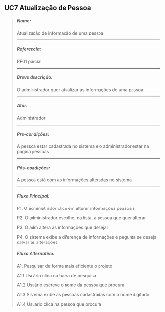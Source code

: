 ## UC7 Atualização de Pessoa
> ##### Nome:
> 
> Atualização de informação de uma pessoa
> <hr>
> 
> ##### Referencia:
> 
> RF01 parcial
> <hr>
> 
> ##### Breve descrição:
> 
> O administrador quer atualizar as informações de uma pessoa
> <hr>
> 
> ##### Ator:
> 
> Administrador
> <hr>
> 
> ##### Pre-condições:
> 
> A pessoa estar cadastrada no sistema e o administrador estar na pagina pessoas
> <hr>
> 
> ##### Pós-condições:
> 
> A pessoa está com as informações alteradas no sistema
> <hr>
> 
> ##### Fluxo Principal:
> 
> P1. O administrador clica em alterar informações pessoais
> 
> P2. O administrador escolhe, na lista, a pessoa que quer alterar
> 
> P3. O adm altera as informações que desejar
> 
> P4. O sistema exibe a diferença de informações e pegunta se deseja salvar as alterações
> 
> ##### Fluxo Alternativo:
> 
> A1. Pesquisar de forma mais eficiente o projeto
> 
> A1.1 Usuário clica na barra de pesquisa
> 
> A1.2 Usuário escreve o nome da pessoa que procura
> 
> A1.3 Sistema exibe as pessoas cadastradas com o nome digitado
> 
> A1.4 Usuário clica na pessoa que procura
